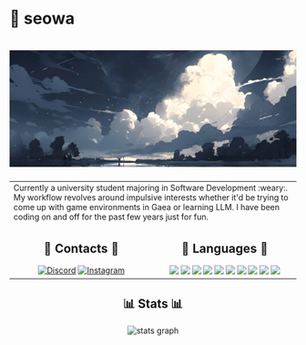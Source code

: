 # 🗿 seowa

<h1 align="center">
     <img src="https://github.com/kanabira/kanabira/blob/main/assets/banner.jpeg" />
</h1>

<table>
    <tr>
        <td colspan="2">
            Currently a university student majoring in Software Development :weary:. My workflow revolves around impulsive interests whether it'd be trying to come up with game environments in Gaea or learning LLM. I have been coding on and off for the past few years just for fun.
        </td>
    </tr>
    <tr>
         <td width="50%" align="center" valign="top">
            <h2>🔗 Contacts 🔗</h2>
            <a href="https://discord.com/users/607530454819536899"><img src="https://img.shields.io/badge/DISCORD-5865F2?style=for-the-badge&logo=discord&logoColor=white&link=" alt="Discord"></a>
            <a href="https://instagram.com/seo.wah"><img src="https://img.shields.io/badge/INSTAGRAM-E4405F?style=for-the-badge&logo=instagram&logoColor=white&link=" alt="Instagram"></a>
        </td>
        <td width="50%" align="center" valign="top">
            <h2>🔧 Languages 🔧</h2>
            <img src="https://cdn.jsdelivr.net/gh/devicons/devicon/icons/html5/html5-plain.svg" width="30" />
            <img src="https://cdn.jsdelivr.net/gh/devicons/devicon/icons/css3/css3-plain.svg" width="30" />
            <img src="https://cdn.jsdelivr.net/gh/devicons/devicon/icons/javascript/javascript-plain.svg" width="30" />
            <img src="https://cdn.jsdelivr.net/gh/devicons/devicon/icons/python/python-plain.svg" width="30" />
            <img src="https://cdn.jsdelivr.net/gh/devicons/devicon/icons/cplusplus/cplusplus-line.svg" width="30" />
            <img src="https://cdn.jsdelivr.net/gh/devicons/devicon/icons/csharp/csharp-original.svg" width="30" />
            <img src="https://cdn.jsdelivr.net/gh/devicons/devicon/icons/ruby/ruby-plain.svg" width="30" />
            <img src="https://cdn.jsdelivr.net/gh/devicons/devicon/icons/java/java-original.svg" width="30" />
            <img src="https://cdn.jsdelivr.net/gh/devicons/devicon/icons/mysql/mysql-original.svg" width="30" />
            <img src="https://cdn.jsdelivr.net/gh/devicons/devicon/icons/amazonwebservices/amazonwebservices-original-wordmark.svg" width="30" />
        </td>
    </tr>
</table>

<div align="center">
    <h2>📊 Stats 📊</h2>
    <img src="https://github-readme-stats.vercel.app/api?username=kanabira&hide_title=false&hide_rank=false&show_icons=true&include_all_commits=true&count_private=true&disable_animations=false&theme=dracula&locale=en&hide_border=false" height="150" alt="stats graph" />
</div>
